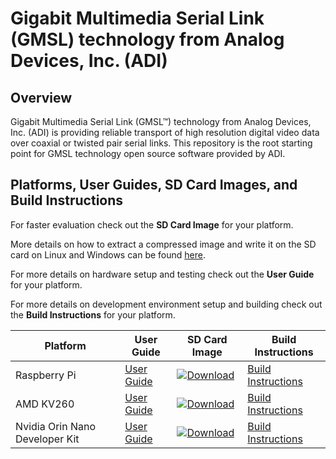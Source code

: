 # Gigabit Multimedia Serial Link (GMSL) technology from Analog Devices, Inc. (ADI)

## Overview
Gigabit Multimedia Serial Link (GMSL™) technology from Analog Devices, Inc. (ADI) is providing reliable transport of high resolution digital video data
over coaxial or twisted pair serial links. This repository is the root starting point for GMSL technology open source software provided by ADI.

## Platforms, User Guides, SD Card Images, and Build Instructions

For faster evaluation check out the **SD Card Image** for your platform.

More details on how to extract a compressed image and write it on the SD card on Linux and Windows can be found [here][sdcard-burn].

[sdcard-burn]: http://github.com/analogdevicesinc/aditof_sdk/blob/master/doc/sdcard_burn.md

For more details on hardware setup and testing check out the **User Guide** for your platform.

For more details on development environment setup and building check out the **Build Instructions** for your platform.

| Platform                       | User Guide         | SD Card Image               | Build Instructions         |
| ------------------------------ | ------------------ | --------------------------- | -------------------------- |
| Raspberry Pi                   | [User Guide][ug-0] | [![Download][dlsh-0]][dl-0] | [Build Instructions][bi-0] |
| AMD KV260                      | [User Guide][ug-1] | [![Download][dlsh-1]][dl-1] | [Build Instructions][bi-1] |
| Nvidia Orin Nano Developer Kit | [User Guide][ug-2] | [![Download][dlsh-2]][dl-2] | [Build Instructions][bi-2] |

[ug-0]: https://wiki.analog.com/resources/eval/user-guides/ad-gmslcamrpi-adp/ug_rpi
[ug-1]: https://wiki.analog.com/resources/eval/user-guides/ad-gmslcamrpi-adp/ug_amd_kria
[ug-2]: https://wiki.analog.com/resources/eval/user-guides/ad-gmslcamrpi-adp/ug_nvidia_jetson_orin_nano

[bi-0]: https://github.com/analogdevicesinc/linux/blob/gmsl/rpi-6.1.y/README-GMSL.md
[bi-1]: https://github.com/analogdevicesinc/linux/blob/gmsl/xilinx_v6.1_LTS/README-GMSL.md
[bi-2]: https://github.com/analogdevicesinc/nvidia/tree/gmsl/main/README.md

[dlsh-0]: https://img.shields.io/badge/release-RPI_Image-blue.svg
[dlsh-1]: https://img.shields.io/badge/release-KV260_Image-blue.svg
[dlsh-2]: https://img.shields.io/badge/release-Nvidia_Orin_Nano_Image-blue.svg

[dl-0]: https://swdownloads.analog.com/cse/gmsl/gmsl-kuiper-rpi-g67e0a5b77cd6.tar.xz
[dl-1]: https://swdownloads.analog.com/cse/gmsl/gmsl-kria-2eb64424cc31.tar.xz
[dl-2]: #none
